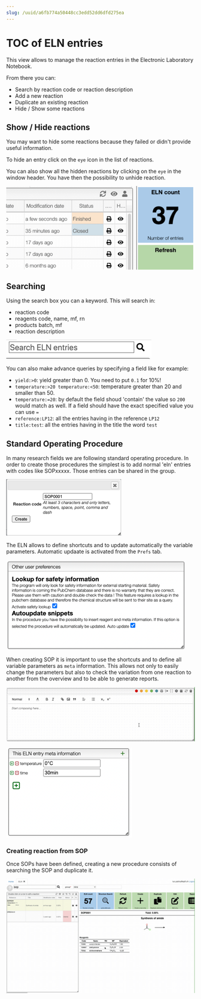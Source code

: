 ```yaml
---
slug: /uuid/a6fb774a50448cc3edd52dd6dfd275ea
---
```


# TOC of ELN entries

This view allows to manage the reaction entries in the Electronic Laboratory Notebook.

From there you can:

- Search by reaction code or reaction description
- Add a new reaction
- Duplicate an existing reaction
- Hide / Show some reactions

## Show / Hide reactions

You may want to hide some reactions because they failed or didn't provide useful information.

To hide an entry click on the `eye` icon in the list of reactions.

You can also show all the hidden reactions by clicking on the `eye` in the window header. You have then the possibility to unhide reaction.

![Hide](images/hidden.gif)

## Searching

Using the search box you can a keyword. This will search in:

- reaction code
- reagents code, name, mf, rn
- products batch, mf
- reaction description

![Search](images/search.png)

You can also make advance queries by specifying a field like for example:

- `yield:>0`: yield greater than 0. You need to put `0.1` for 10%!
- `temperature:>20 temperature:<50`: temperature greater than 20 and smaller than 50.
- `temperature:=20`: by default the field shoud 'contain' the value so `200` would match as well. If a field should have the exact specified value you can use `=`
- `reference:LP12`: all the entries having in the reference `LP12`
- `title:test`: all the entries having in the title the word `test`

## Standard Operating Procedure

In many research fields we are following standard operating procedure. In order to create those procedures the simplest is to add normal 'eln' entries with codes like SOPxxxxx. Those entries can be shared in the group.

![sop.png](images/sop.png)

The ELN allows to define shortcuts and to update automatically the variable parameters. Automatic updaate is activated from the `Prefs` tab.

![autoupdate.png](images/autoupdate.png)

When creating SOP it is important to use the shortcuts and to define all variable parameters as `meta` information. This allows not only to easily change the parameters but also to check the variation from one reaction to another from the overview and to be able to generate reports.

![shortcuts.gif](images/shortcuts.gif)

![meta.png](images/meta.png)

### Creating reaction from SOP

Once SOPs have been defined, creating a new procedure consists of searching the SOP and duplicate it.

![duplicateSop.gif](images/duplicateSop.gif)
